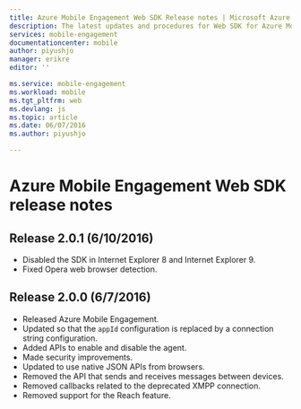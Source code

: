 ```yaml
---
title: Azure Mobile Engagement Web SDK Release notes | Microsoft Azure
description: The latest updates and procedures for Web SDK for Azure Mobile Engagement
services: mobile-engagement
documentationcenter: mobile
author: piyushjo
manager: erikre
editor: ''

ms.service: mobile-engagement
ms.workload: mobile
ms.tgt_pltfrm: web
ms.devlang: js
ms.topic: article
ms.date: 06/07/2016
ms.author: piyushjo

---
```

# Azure Mobile Engagement Web SDK release notes
## Release 2.0.1 (6/10/2016)
* Disabled the SDK in Internet Explorer 8 and Internet Explorer 9.
* Fixed Opera web browser detection.

## Release 2.0.0 (6/7/2016)
* Released Azure Mobile Engagement.
* Updated so that the `appId` configuration is replaced by a connection string configuration.
* Added APIs to enable and disable the agent.
* Made security improvements.
* Updated to use native JSON APIs from browsers.
* Removed the API that sends and receives messages between devices.
* Removed callbacks related to the deprecated XMPP connection.
* Removed support for the Reach feature.

